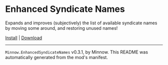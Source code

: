 # Enhanced Syndicate Names

Expands and improves (subjectively) the list of available syndicate names by moving some around, and restoring unused names!

[Install](https://hitman-resources.netlify.app/smf-install-link/https://github.com/Ocean-Minnow/EnhancedSyndicateNames/releases/latest/download/mod.framework.zip) | [Download](https://github.com/Ocean-Minnow/EnhancedSyndicateNames/releases/latest/download/mod.framework.zip)

---

`Minnow.EnhancedSyndicateNames` v0.3.1, by Minnow. This README was automatically generated from the mod's manifest.
